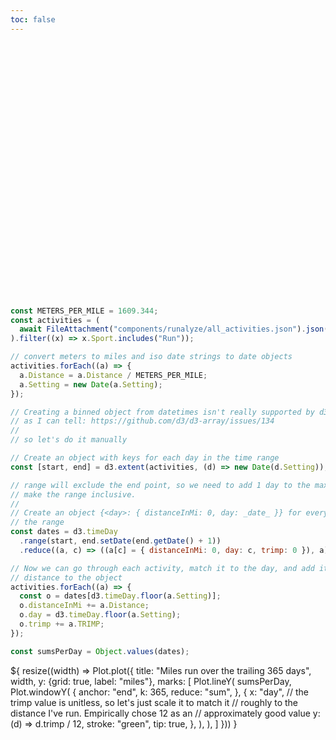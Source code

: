 ```yaml
---
toc: false
---
```


<style>

.hero {
  display: flex;
  flex-direction: column;
  align-items: center;
  font-family: var(--sans-serif);
  margin: 4rem 0 8rem;
  text-wrap: balance;
  text-align: center;
}

.hero h1 {
  margin: 2rem 0;
  max-width: none;
  font-size: 14vw;
  font-weight: 900;
  line-height: 1;
  background: linear-gradient(30deg, var(--theme-foreground-focus), currentColor);
  -webkit-background-clip: text;
  -webkit-text-fill-color: transparent;
  background-clip: text;
}

.hero h2 {
  margin: 0;
  max-width: 34em;
  font-size: 20px;
  font-style: initial;
  font-weight: 500;
  line-height: 1.5;
  color: var(--theme-foreground-muted);
}

@media (min-width: 640px) {
  .hero h1 {
    font-size: 90px;
  }
}

</style>

<div class="hero">
  <h1>Run dashboard</h1>
</div>

```js
const METERS_PER_MILE = 1609.344;
const activities = (
  await FileAttachment("components/runalyze/all_activities.json").json()
).filter((x) => x.Sport.includes("Run"));

// convert meters to miles and iso date strings to date objects
activities.forEach((a) => {
  a.Distance = a.Distance / METERS_PER_MILE;
  a.Setting = new Date(a.Setting);
});

// Creating a binned object from datetimes isn't really supported by d3, as far
// as I can tell: https://github.com/d3/d3-array/issues/134
//
// so let's do it manually

// Create an object with keys for each day in the time range
const [start, end] = d3.extent(activities, (d) => new Date(d.Setting));

// range will exclude the end point, so we need to add 1 day to the max date to
// make the range inclusive.
//
// Create an object {<day>: { distanceInMi: 0, day: _date_ }} for every date in
// the range
const dates = d3.timeDay
  .range(start, end.setDate(end.getDate() + 1))
  .reduce((a, c) => ((a[c] = { distanceInMi: 0, day: c, trimp: 0 }), a), {});

// Now we can go through each activity, match it to the day, and add its
// distance to the object
activities.forEach((a) => {
  const o = dates[d3.timeDay.floor(a.Setting)];
  o.distanceInMi += a.Distance;
  o.day = d3.timeDay.floor(a.Setting);
  o.trimp += a.TRIMP;
});

const sumsPerDay = Object.values(dates);
```

<div class="grid grid-cols-1" style="grid-auto-rows: 504px;">
  <div class="card">${
    resize((width) => Plot.plot({
      title: "Miles run over the trailing 365 days",
      width,
      y: {grid: true, label: "miles"},
      marks: [
        Plot.lineY(
          sumsPerDay,
          Plot.windowY(
            {
              anchor: "end",
              k: 365,
              reduce: "sum",
            },
            {
              x: "day",
              // the trimp value is unitless, so let's just scale it to match it
              // roughly to the distance I've run. Empirically chose 12 as an
              // approximately good value
              y: (d) => d.trimp / 12,
              stroke: "green",
              tip: true,
            },
          ),
        ),
      ]
    }))
  }</div>
</div>

